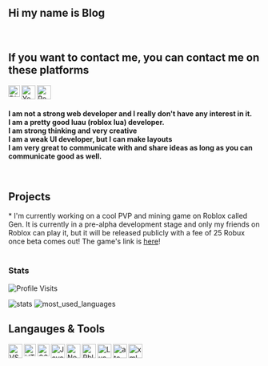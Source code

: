 <!-- heading -->
<h2 allign="center">Hi my name is Blog</h2>
</br>

<!-- contact -->
## If you want to contact me, you can contact me on these platforms

<a href="https://discord.com/users/760301818243842108"><img align="left" alt="Discord" width="23px" src="https://raw.githubusercontent.com/peterthehan/peterthehan/master/assets/discord.svg" /></a>

<a href="https://www.youtube.com/channel/UCgc17VJDBPHNOaQJ1PREECA"><img align="left" alt="YouTube" width="28px" src="https://cdn.discordapp.com/attachments/825045889449066498/825063511054614559/YouTube-Emblem.png" /></a>

<a href="https://www.roblox.com/users/665915051/profile"><img align="left" alt="Roblox" width="28px" src="https://cdn.discordapp.com/attachments/401509972049002506/827914019293757460/0eeeb19633422b1241f4306419a0f15f39d58de9.png" /></a>

</br>
</br>

<!-- info -->
<p>
  <strong>
    I am not a strong web developer and I really don't have any interest in it.
    </br>
    I am a pretty good luau (roblox lua) developer.
    </br>
    I am strong thinking and very creative
    </br>
    I am a weak UI developer, but I can make layouts
    </br>
    I am very great to communicate with and share ideas as long as you can communicate good as well.
  </strong>
</p>
</br>

<!-- projects -->
## Projects
<div>
  * I'm currently working on a cool PVP and mining game on Roblox called Gen. It is currently in a pre-alpha development stage and only my friends on Roblox can play it, but it will be released publicly with a fee of 25 Robux once beta comes out! The game's link is <a href="https://www.roblox.com/games/6898251851/PRE-ALPHA-Gen">here</a>!
</div>

</br>

<!-- stats -->
### Stats
![Profile Visits](https://komarev.com/ghpvc/?username=shinyish&color=green&label=Profile-Visits&width=26px)

![stats](https://github-readme-stats.vercel.app/api?username=shinyish&show_icons=true&theme=tokyonight)
![most_used_languages](https://github-readme-stats.vercel.app/api/top-langs?username=shinyish&show_icons=true&theme=tokyonight&layout=compact) 

<!-- languages and tools and stuff -->

<!-- ()
for future reference

<a href="website"><img align="left" alt="VScode" width="28px" src="image" /></a> 

-->

## Langauges & Tools 
<!-- VSCODE -->
<a href="https://code.visualstudio.com/"><img align="left" alt="VScode" width="28px" src="https://cdn.discordapp.com/attachments/809031839032672327/813042483814596618/777960436187398168.png" /></a> 

<!-- HTML -->
<a href="https://html.com/"><img align="left" alt="HTML" width="24px" src="https://cdn.discordapp.com/attachments/809031839032672327/814495978413490206/813909686449078353.png" /></a>

<!-- CSS -->
<a href="https://www.w3schools.com/css/css_intro.asp"><img align="left" alt="CSS" width="24px" src="https://cdn.discordapp.com/attachments/809031839032672327/814495960231051285/813909685542584321.png" /></a>

<!-- JAVASCRIPT -->
<a href="https://www.javascript.com/"><img align="left" alt="Java Script" width="28px" src="https://cdn.discordapp.com/attachments/809031839032672327/813041368371822632/584735430763741202.png" /></a>

<!-- NODE.JS -->
<a href="https://nodejs.org/en/"><img align="left" alt="NodeJS" width="28px" src="https://cdn.discordapp.com/attachments/809031839032672327/813041964546785280/PikPng.com_js-logo-png_4309640.png" /></a>

<!-- ROBLOX STUDIO -->
<a href="https://www.roblox.com/create"><img align="left" alt="RblxStudio" width="28px" src="https://cdn.discordapp.com/attachments/825045889449066498/825060805811896410/340.png" /></a>

<!-- LUA -->
<a href="https://www.lua.org/"><img align="left" alt="Lua" width="28px" src="https://cdn.discordapp.com/attachments/825045889449066498/825066179793911878/1200px-Lua-Logo.png" /></a>

<!-- ATOM -->
<a href="https://atom.io/"><img align="left" alt="atom" width="28px" src="https://cdn.discordapp.com/attachments/782651195311259661/841330417411162112/atom-logo.png"/></a>

<!-- XML -->
<a href="https://www.xml.com/"><img allign="left" alt="xml" width="28px" src="https://cdn.iconscout.com/icon/free/png-512/xml-file-2330558-1950399.png"/></a>
